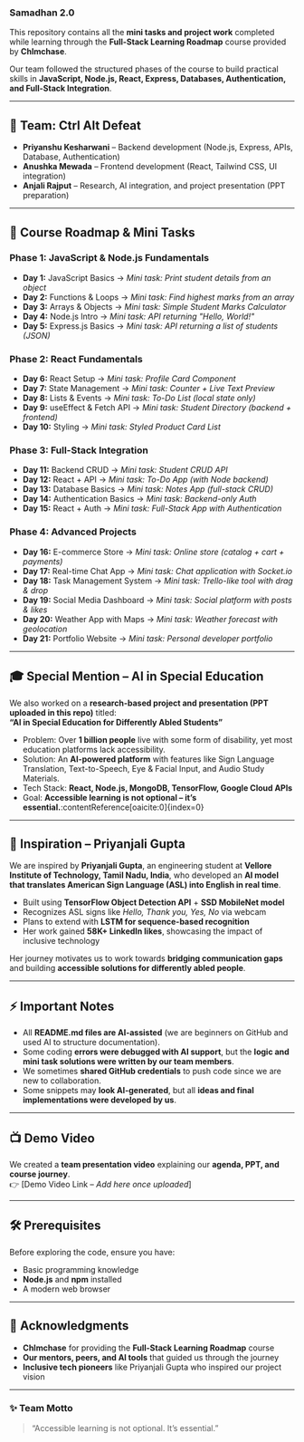 ### Samadhan 2.0

This repository contains all the **mini tasks and project work** completed while learning through the **Full-Stack Learning Roadmap** course provided by **Chlmchase**.  

Our team followed the structured phases of the course to build practical skills in **JavaScript, Node.js, React, Express, Databases, Authentication, and Full-Stack Integration**.  

---

## 📌 Team: Ctrl Alt Defeat
- **Priyanshu Kesharwani** – Backend development (Node.js, Express, APIs, Database, Authentication)  
- **Anushka Mewada** – Frontend development (React, Tailwind CSS, UI integration)  
- **Anjali Rajput** – Research, AI integration, and project presentation (PPT preparation)  

---

## 🚀 Course Roadmap & Mini Tasks

### Phase 1: JavaScript & Node.js Fundamentals
- **Day 1:** JavaScript Basics → *Mini task: Print student details from an object*  
- **Day 2:** Functions & Loops → *Mini task: Find highest marks from an array*  
- **Day 3:** Arrays & Objects → *Mini task: Simple Student Marks Calculator*  
- **Day 4:** Node.js Intro → *Mini task: API returning "Hello, World!"*  
- **Day 5:** Express.js Basics → *Mini task: API returning a list of students (JSON)*  

### Phase 2: React Fundamentals
- **Day 6:** React Setup → *Mini task: Profile Card Component*  
- **Day 7:** State Management → *Mini task: Counter + Live Text Preview*  
- **Day 8:** Lists & Events → *Mini task: To-Do List (local state only)*  
- **Day 9:** useEffect & Fetch API → *Mini task: Student Directory (backend + frontend)*  
- **Day 10:** Styling → *Mini task: Styled Product Card List*  

### Phase 3: Full-Stack Integration
- **Day 11:** Backend CRUD → *Mini task: Student CRUD API*  
- **Day 12:** React + API → *Mini task: To-Do App (with Node backend)*  
- **Day 13:** Database Basics → *Mini task: Notes App (full-stack CRUD)*  
- **Day 14:** Authentication Basics → *Mini task: Backend-only Auth*  
- **Day 15:** React + Auth → *Mini task: Full-Stack App with Authentication*  

### Phase 4: Advanced Projects
- **Day 16:** E-commerce Store → *Mini task: Online store (catalog + cart + payments)*  
- **Day 17:** Real-time Chat App → *Mini task: Chat application with Socket.io*  
- **Day 18:** Task Management System → *Mini task: Trello-like tool with drag & drop*  
- **Day 19:** Social Media Dashboard → *Mini task: Social platform with posts & likes*  
- **Day 20:** Weather App with Maps → *Mini task: Weather forecast with geolocation*  
- **Day 21:** Portfolio Website → *Mini task: Personal developer portfolio*  

---

## 🎓 Special Mention – AI in Special Education
We also worked on a **research-based project and presentation (PPT uploaded in this repo)** titled:  
**“AI in Special Education for Differently Abled Students”**  

- Problem: Over **1 billion people** live with some form of disability, yet most education platforms lack accessibility.  
- Solution: An **AI-powered platform** with features like Sign Language Translation, Text-to-Speech, Eye & Facial Input, and Audio Study Materials.  
- Tech Stack: **React, Node.js, MongoDB, TensorFlow, Google Cloud APIs**  
- Goal: **Accessible learning is not optional – it’s essential.**:contentReference[oaicite:0]{index=0}  

---

## 🌟 Inspiration – Priyanjali Gupta
We are inspired by **Priyanjali Gupta**, an engineering student at **Vellore Institute of Technology, Tamil Nadu, India**, who developed an **AI model that translates American Sign Language (ASL) into English in real time**.  

- Built using **TensorFlow Object Detection API** + **SSD MobileNet model**  
- Recognizes ASL signs like *Hello, Thank you, Yes, No* via webcam  
- Plans to extend with **LSTM for sequence-based recognition**  
- Her work gained **58K+ LinkedIn likes**, showcasing the impact of inclusive technology  

Her journey motivates us to work towards **bridging communication gaps** and building **accessible solutions for differently abled people**.  

---

## ⚡ Important Notes
- All **README.md files are AI-assisted** (we are beginners on GitHub and used AI to structure documentation).  
- Some coding **errors were debugged with AI support**, but the **logic and mini task solutions were written by our team members**.  
- We sometimes **shared GitHub credentials** to push code since we are new to collaboration.  
- Some snippets may **look AI-generated**, but all **ideas and final implementations were developed by us**.  

---

## 📺 Demo Video
We created a **team presentation video** explaining our **agenda, PPT, and course journey**.  
👉 [Demo Video Link – *Add here once uploaded*]  

---

## 🛠️ Prerequisites
Before exploring the code, ensure you have:  
- Basic programming knowledge  
- **Node.js** and **npm** installed  
- A modern web browser  

---

## 🙌 Acknowledgments
- **Chlmchase** for providing the **Full-Stack Learning Roadmap** course  
- **Our mentors, peers, and AI tools** that guided us through the journey  
- **Inclusive tech pioneers** like Priyanjali Gupta who inspired our project vision  

---

### ✨ Team Motto
> “Accessible learning is not optional. It’s essential.”


  
